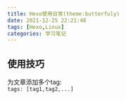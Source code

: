 ```yaml
---
title: Hexo使用日常(theme:butterfuly)
date: 2021-12-25 22:21:48
tags: [Hexo,Linux]
categories: 学习笔记
---
```


## 使用技巧

为文章添加多个tag:  
`tags: [tag1,tag2,...]`  
